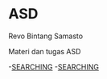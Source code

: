 # ASD
Revo Bintang Samasto

Materi dan tugas ASD

-<a href="https://github.com/revobintang/ASD/tree/main/Searching">SEARCHING</a>
-<a href="https://github.com/revobintang/ASD/tree/main/Sorting">SEARCHING</a>
